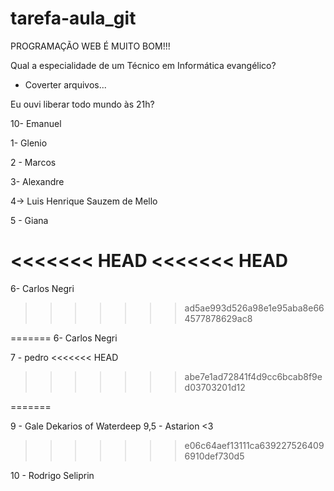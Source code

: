 # tarefa-aula_git

PROGRAMAÇÃO WEB É MUITO BOM!!!

Qual a especialidade de um Técnico em Informática evangélico?
- Coverter arquivos...

Eu ouvi liberar todo mundo às 21h?

10- Emanuel

1- Glenio

2 - Marcos

3- Alexandre

4-> Luis Henrique Sauzem de Mello

5 - Giana

<<<<<<< HEAD
<<<<<<< HEAD
=======
6- Carlos Negri
>>>>>>> ad5ae993d526a98e1e95aba8e664577878629ac8

=======
6- Carlos Negri

7 - pedro
<<<<<<< HEAD
>>>>>>> abe7e1ad72841f4d9cc6bcab8f9ed03703201d12

=======

9 - Gale Dekarios of Waterdeep 
9,5 - Astarion <3
>>>>>>> e06c64aef13111ca6392275264096910def730d5

10 - Rodrigo Seliprin